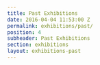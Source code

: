 ```yaml
---
title: Past Exhibitions
date: 2016-04-04 11:53:00 Z
permalink: exhibitions/past/
position: 4
subheader: Past Exhibitions
section: exhibitions
layout: exhibitions-past
---
```


